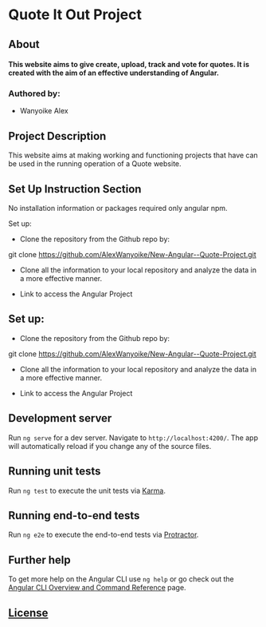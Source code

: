 # Quote It Out Project
 
## About

#### This website aims to give create, upload, track and vote for quotes. It is created with the aim of an effective understanding of Angular.
 
### Authored by:
 
* Wanyoike Alex

##  Project Description
This website aims at making working and functioning projects that have can be used in the running operation of a Quote website.

 
## Set Up Instruction Section
 
No installation information or packages required only angular npm.

Set up:
* Clone the repository from the Github repo by:
 
git clone https://github.com/AlexWanyoike/New-Angular--Quote-Project.git
 
* Clone all the information to your local repository and analyze the data in a more effective manner.
 
* Link to access the Angular Project

## Set up:
* Clone the repository from the Github repo by:
 
git clone https://github.com/AlexWanyoike/New-Angular--Quote-Project.git
 
* Clone all the information to your local repository and analyze the data in a more effective manner.
 
* Link to access the Angular Project

 
## Development server
 
Run `ng serve` for a dev server. Navigate to `http://localhost:4200/`. The app will automatically reload if you change any of the source files.

## Running unit tests
 
Run `ng test` to execute the unit tests via [Karma](https://karma-runner.github.io).

## Running end-to-end tests
 
Run `ng e2e` to execute the end-to-end tests via [Protractor](http://www.protractortest.org/).

 
## Further help
 
To get more help on the Angular CLI use `ng help` or go check out the [Angular CLI Overview and Command Reference](https://angular.io/cli) page.

## [License](/home/alex/Documents/weekoneangular/LICENSE)

